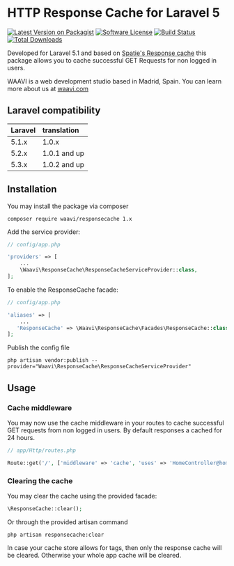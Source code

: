 # HTTP Response Cache for Laravel 5

[![Latest Version on Packagist](https://img.shields.io/packagist/v/waavi/responsecache.svg?style=flat-square)](https://packagist.org/packages/waavi/responsecache)
[![Software License](https://img.shields.io/badge/license-MIT-brightgreen.svg?style=flat-square)](LICENSE.md)
[![Build Status](https://img.shields.io/travis/Waavi/responsecache/master.svg?style=flat-square)](https://travis-ci.org/Waavi/responsecache)
[![Total Downloads](https://img.shields.io/packagist/dt/waavi/responsecache.svg?style=flat-square)](https://packagist.org/packages/waavi/responsecache)

Developed for Laravel 5.1 and based on [Spatie's Response cache](https://github.com/spatie/laravel-responsecache) this package allows you to cache successful GET Requests for non logged in users.

WAAVI is a web development studio based in Madrid, Spain. You can learn more about us at [waavi.com](http://waavi.com)

## Laravel compatibility

 Laravel  | translation
:---------|:----------
 5.1.x    | 1.0.x
 5.2.x    | 1.0.1 and up
 5.3.x    | 1.0.2 and up

## Installation

You may install the package via composer

    composer require waavi/responsecache 1.x

Add the service provider:

```php
// config/app.php

'providers' => [
    ...
    \Waavi\ResponseCache\ResponseCacheServiceProvider::class,
];
```

To enable the ResponseCache facade:

```php
// config/app.php

'aliases' => [
    ...
   'ResponseCache' => \Waavi\ResponseCache\Facades\ResponseCache::class,
];
```

Publish the config file

    php artisan vendor:publish --provider="Waavi\ResponseCache\ResponseCacheServiceProvider"

## Usage

### Cache middleware

You may now use the cache middleware in your routes to cache successful GET requests from non logged in users. By default responses a cached for 24 hours.

```php
// app/Http/routes.php

Route::get('/', ['middleware' => 'cache', 'uses' => 'HomeController@home']);
```

### Clearing the cache

You may clear the cache using the provided facade:

```php
\ResponseCache::clear();
```

Or through the provided artisan command

    php artisan responsecache:clear

In case your cache store allows for tags, then only the response cache will be cleared. Otherwise your whole app cache will be cleared.